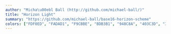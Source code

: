 ```yaml
---
author: "Micha\u00ebl Ball (http://github.com/michael-ball/)"
title: "Horizon Light"
summary: "https://github.com/michael-ball/base16-horizon-scheme"
colors: ["FDF0ED", "FADAD1", "F9CBBE", "BDB3B1", "948C8A", "403C3D", "302C2D", "201C1D", "F7939B", "F6661E", "FBE0D9", "94E1B0", "DC3318", "DA103F", "1D8991", "E58C92"]
---
```

